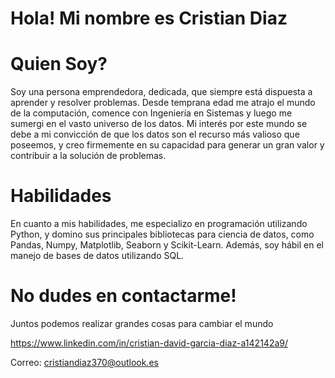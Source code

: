 # Hola! Mi nombre es Cristian Diaz

# Quien Soy?
Soy una persona emprendedora, dedicada, que siempre está dispuesta a aprender y resolver problemas. Desde temprana edad me atrajo el mundo de la computación, comence con Ingeniería en Sistemas y luego me sumergi en el vasto universo de los datos.
Mi interés por este mundo se debe a mi convicción de que los datos son el recurso más valioso que poseemos, y creo firmemente en su capacidad para generar un gran valor y contribuir a la solución de problemas.

# Habilidades
En cuanto a mis habilidades, me especializo en programación utilizando Python, y domino sus principales bibliotecas para ciencia de datos, como Pandas, Numpy, Matplotlib, Seaborn y Scikit-Learn. Además, soy hábil en el manejo de bases de datos utilizando SQL.

# No dudes en contactarme!

Juntos podemos realizar grandes cosas para cambiar el mundo

https://www.linkedin.com/in/cristian-david-garcia-diaz-a142142a9/

Correo: cristiandiaz370@outlook.es




